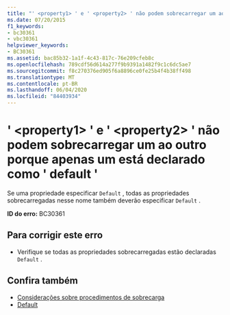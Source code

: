 ```yaml
---
title: "' <property1> ' e ' <property2> ' não podem sobrecarregar um ao outro porque apenas um está declarado como ' default '"
ms.date: 07/20/2015
f1_keywords:
- bc30361
- vbc30361
helpviewer_keywords:
- BC30361
ms.assetid: bac85b32-1a1f-4c43-817c-76e209cfeb8c
ms.openlocfilehash: 789cdf56d614a277f9b9391a1482f9c1c6dc5ae7
ms.sourcegitcommit: f8c270376ed905f6a8896ce0fe25b4f4b38ff498
ms.translationtype: MT
ms.contentlocale: pt-BR
ms.lasthandoff: 06/04/2020
ms.locfileid: "84403934"
---
```

# <a name="property1-and-property2-cannot-overload-each-other-because-only-one-is-declared-default"></a>' \<property1> ' e ' \<property2> ' não podem sobrecarregar um ao outro porque apenas um está declarado como ' default '
Se uma propriedade especificar `Default` , todas as propriedades sobrecarregadas nesse nome também deverão especificar `Default` .  
  
 **ID do erro:** BC30361  
  
## <a name="to-correct-this-error"></a>Para corrigir este erro  
  
- Verifique se todas as propriedades sobrecarregadas estão declaradas `Default` .  
  
## <a name="see-also"></a>Confira também

- [Considerações sobre procedimentos de sobrecarga](../programming-guide/language-features/procedures/considerations-in-overloading-procedures.md)
- [Default](../language-reference/modifiers/default.md)
